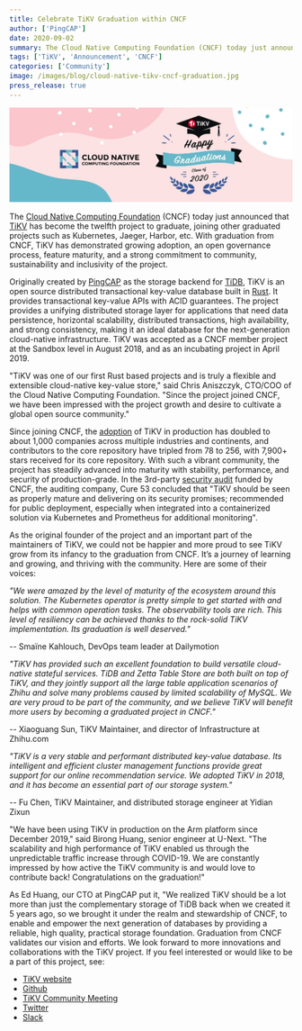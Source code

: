 ```yaml
---
title: Celebrate TiKV Graduation within CNCF
author: ['PingCAP']
date: 2020-09-02
summary: The Cloud Native Computing Foundation (CNCF) today just announced that TiKV has become the twelfth project to graduate, joining other graduated projects such as Kubernetes, Jaeger, Harbor, etc. 
tags: ['TiKV', 'Announcement', 'CNCF']
categories: ['Community']
image: /images/blog/cloud-native-tikv-cncf-graduation.jpg
press_release: true
---
```


![TiKV, a cloud-native database, graduates from CNCF](media/cloud-native-tikv-cncf-graduation.jpg)       

The [Cloud Native Computing Foundation](https://www.cncf.io/announcements/2020/09/02/cloud-native-computing-foundation-announces-tikv-graduation/) (CNCF) today just announced that [TiKV](https://docs.pingcap.com/tidb/stable/tidb-architecture#tikv-server) has become the twelfth project to graduate, joining other graduated projects such as Kubernetes, Jaeger, Harbor, etc. With graduation from CNCF, TiKV has demonstrated growing adoption, an open governance process, feature maturity, and a strong commitment to community, sustainability and inclusivity of the project. 

Originally created by [PingCAP](https://pingcap.com/) as the storage backend for [TiDB](https://docs.pingcap.com/tidb/stable/overview),  TiKV is an open source distributed transactional key-value database built in [Rust](https://www.rust-lang.org). It provides transactional key-value APIs with ACID guarantees. The project provides a unifying distributed storage layer for applications that need data persistence, horizontal scalability, distributed transactions, high availability, and strong consistency, making it an ideal database for the next-generation cloud-native infrastructure. TiKV was accepted as a CNCF member project at the Sandbox level in August 2018, and as an incubating project in April 2019. 

"TiKV was one of our first Rust based projects and is truly a flexible and extensible cloud-native key-value store," said Chris Aniszczyk, CTO/COO of the Cloud Native Computing Foundation. "Since the project joined CNCF, we have been impressed with the project growth and desire to cultivate a global open source community."

Since joining CNCF, the [adoption](https://tikv.org/adopters/) of TiKV in production has doubled to about 1,000 companies across multiple industries and continents, and contributors to the core repository have tripled from 78 to 256, with 7,900+ stars received for its core repository. With such a vibrant community, the project has steadily advanced into maturity with stability, performance, and security of production-grade. In the 3rd-party [security audit](https://tikv.org/blog/tikv-pass-security-audit/) funded by CNCF,  the auditing company, Cure 53 concluded that "TiKV should be seen as properly mature and delivering on its security promises; recommended for public deployment, especially when integrated into a containerized solution via Kubernetes and Prometheus for additional monitoring".

As the original founder of the project and an important part of the maintainers of TiKV, we could not be happier and more proud to see TiKV grow from its infancy to the graduation from CNCF. It’s a journey of learning and growing, and thriving with the community. Here are some of their voices:

_"We were amazed by the level of maturity of the ecosystem around this solution. The Kubernetes operator is pretty simple to get started with and helps with common operation tasks. The observability tools are rich. This level of resiliency can be achieved thanks to the rock-solid TiKV implementation. Its graduation is well deserved."_

-- Smaïne Kahlouch, DevOps team leader at Dailymotion

_"TiKV has provided such an excellent foundation to build versatile cloud-native stateful services. TiDB and Zetta Table Store are both built on top of TiKV, and they jointly support all the large table application scenarios of Zhihu and solve many problems caused by limited scalability of MySQL. We are very proud to be part of the community, and we believe TiKV will benefit more users by becoming a graduated project in CNCF."_

-- Xiaoguang Sun, TiKV Maintainer, and director of Infrastructure at Zhihu.com

_"TiKV is a very stable and performant distributed key-value database. Its intelligent and efficient cluster management functions provide great support for our online recommendation service. We adopted TiKV in 2018, and it has become an essential part of our storage system."_

-- Fu Chen, TiKV Maintainer, and distributed storage engineer at Yidian Zixun

"We have been using TiKV in production on the Arm platform since December 2019," said Birong Huang, senior engineer at U-Next. "The scalability and high performance of TiKV enabled us through the unpredictable traffic increase through COVID-19. We are constantly impressed by how active the TiKV community is and would love to contribute back! Congratulations on the graduation!"

As Ed Huang, our CTO at PingCAP put it, "We realized TiKV should be a lot more than just the complementary storage of TiDB back when we created it 5 years ago, so we brought it under the realm and stewardship of CNCF, to enable and empower the next generation of databases by providing a reliable, high quality, practical storage foundation. Graduation from CNCF validates our vision and efforts. We look forward to more innovations and collaborations with the TiKV project. If you feel interested or would like to be a part of this project, see:

* [TiKV website](https://tikv.org/)
* [Github](https://github.com/tikv/tikv)
* [TiKV Community Meeting](https://docs.google.com/document/d/1CWUAkBrcm9KPclAu8fWHZzByZ0yhsQdRggnEdqtRMQ8/edit)
* [Twitter](https://twitter.com/tikvproject)
* [Slack](https://bit.ly/2ZcrVTI)
